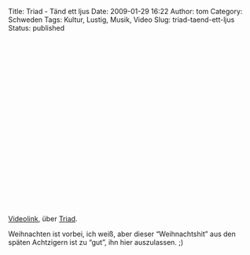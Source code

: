 Title: Triad - Tänd ett ljus
Date: 2009-01-29 16:22
Author: tom
Category: Schweden
Tags: Kultur, Lustig, Musik, Video
Slug: triad-taend-ett-ljus
Status: published

<p>
<object width="425" height="344">
<param name="movie" value="http://www.youtube.com/v/yCcfNkfb0bQ&amp;hl=en&amp;fs=1"></param><param name="allowFullScreen" value="true"></param><param name="allowscriptaccess" value="always"></param>

<embed src="http://www.youtube.com/v/yCcfNkfb0bQ&amp;hl=en&amp;fs=1" type="application/x-shockwave-flash" allowscriptaccess="always" allowfullscreen="true" width="425" height="344">
</embed>
</object>
  
[Videolink](http://www.youtube.com/watch?v=yCcfNkfb0bQ&NR=1), über
[Triad](http://sv.wikipedia.org/wiki/Triad_(musikgrupp)).

</p>
Weihnachten ist vorbei, ich weiß, aber dieser “Weihnachtshit” aus den
späten Achtzigern ist zu “gut”, ihn hier auszulassen. ;)

